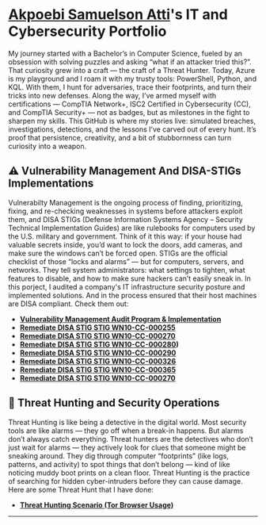 # <a href="https://www.linkedin.com/in/akpoebi-atti-691447373/">Akpoebi Samuelson Atti</a>'s IT and Cybersecurity Portfolio

My journey started with a Bachelor’s in Computer Science, fueled by an obsession with solving puzzles and asking “what if an attacker tried this?”. That curiosity grew into a craft — the craft of a Threat Hunter. Today, Azure is my playground and I roam it with my trusty tools: PowerShell, Python, and KQL. With them, I hunt for adversaries, trace their footprints, and turn their tricks into new defenses. Along the way, I’ve armed myself with certifications — CompTIA Network+, ISC2 Certified in Cybersecurity (CC), and CompTIA Security+ — not as badges, but as milestones in the fight to sharpen my skills. This GitHub is where my stories live: simulated breaches, investigations, detections, and the lessons I’ve carved out of every hunt. It’s proof that persistence, creativity, and a bit of stubbornness can turn curiosity into a weapon. 

## ⚠️ Vulnerability Management And DISA-STIGs Implementations

Vulnerabilty Management is the ongoing process of finding, prioritizing, fixing, and re-checking weaknesses in systems before attackers exploit them, and DISA STIGs (Defense Information Systems Agency – Security Technical Implementation Guides) are like rulebooks for computers used by the U.S. military and government. Think of it this way: if your house had valuable secrets inside, you’d want to lock the doors, add cameras, and make sure the windows can’t be forced open. STIGs are the official checklist of those “locks and alarms” — but for computers, servers, and networks. They tell system administrators: what settings to tighten, what features to disable, and how to make sure hackers can’t easily sneak in. In this porject, I audited a company's IT infrastructure security posture and implemented solutions. And in the process ensured that their host machines are DISA compliant. Check them out:

- **[Vulnerability Management Audit Program & Implementation](https://github.com/attisammy/System-s-Vulnerability-Management-Program)**
- **[Remediate DISA STIG STIG WN10-CC-000255](https://github.com/attisammy/System-s-Vulnerability-Management-Program/blob/main/STIGS/STIG%20WN10-CC-000255)**
- **[Remediate DISA STIG STIG WN10-CC-000270](https://github.com/attisammy/System-s-Vulnerability-Management-Program/blob/main/STIGS/STIG%20WN10-CC-000270)**
- **[Remediate DISA STIG STIG WN10-CC-000280](https://github.com/attisammy/System-s-Vulnerability-Management-Program/blob/main/STIGS/STIG%20WN10-CC-000280))**
- **[Remediate DISA STIG STIG WN10-CC-000290](https://github.com/attisammy/System-s-Vulnerability-Management-Program/blob/main/STIGS/STIG%20WN10-CC-000290)**
- **[Remediate DISA STIG STIG WN10-CC-000326](https://github.com/attisammy/System-s-Vulnerability-Management-Program/blob/main/STIGS/STIG%20WN10-CC-000326)**
- **[Remediate DISA STIG STIG WN10-CC-000365](https://github.com/attisammy/System-s-Vulnerability-Management-Program/blob/main/STIGS/STIG%20WN10-CC-000365)**
- **[Remediate DISA STIG STIG WN10-CC-000270](https://github.com/attisammy/System-s-Vulnerability-Management-Program/blob/main/STIGS/STIG%20WN10-CC-000391)**



## 🚨 Threat Hunting and Security Operations

Threat Hunting is like being a detective in the digital world. Most security tools are like alarms — they go off when a break-in happens. But alarms don’t always catch everything. Threat hunters are the detectives who don’t just wait for alarms — they actively look for clues that someone might be sneaking around. They dig through computer “footprints” (like logs, patterns, and activity) to spot things that don’t belong — kind of like noticing muddy boot prints on a clean floor. Threat Hunting is the practice of searching for hidden cyber-intruders before they can cause damage. Here are some Threat Hunt that I have done:

- **[Threat Hunting Scenario (Tor Browser Usage)](https://github.com/joshmadakor0/threat-hunting-scenario-tor)**

<hr/>


